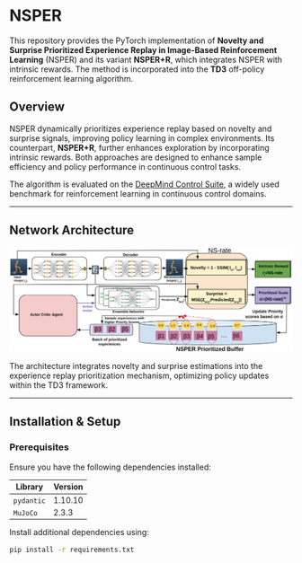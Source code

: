 # NSPER  

This repository provides the PyTorch implementation of **Novelty and Surprise Prioritized Experience Replay in Image-Based Reinforcement Learning** (NSPER) and its variant **NSPER+R**, which integrates NSPER with intrinsic rewards. The method is incorporated into the **TD3** off-policy reinforcement learning algorithm.  

## Overview  

NSPER dynamically prioritizes experience replay based on novelty and surprise signals, improving policy learning in complex environments. Its counterpart, **NSPER+R**, further enhances exploration by incorporating intrinsic rewards. Both approaches are designed to enhance sample efficiency and policy performance in continuous control tasks.  

The algorithm is evaluated on the [DeepMind Control Suite](https://github.com/google-deepmind/dm_control), a widely used benchmark for reinforcement learning in continuous control domains.  

---

## Network Architecture  

![NSPER Architecture](readme_media/NSPER.png)  

The architecture integrates novelty and surprise estimations into the experience replay prioritization mechanism, optimizing policy updates within the TD3 framework.  

---

## Installation & Setup  

### Prerequisites  

Ensure you have the following dependencies installed:  

| Library  | Version |
|----------|---------|
| `pydantic` | 1.10.10 |
| `MuJoCo`   | 2.3.3 |

Install additional dependencies using:  

```bash
pip install -r requirements.txt

